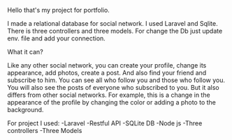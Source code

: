 Hello that's my project for portfolio. 

I made a relational database for social network. I used Laravel and Sqlite. There is three controllers and three models. 
For change the Db just update env. file and add your connection.

What it can? 

Like any other social network, you can create your profile, change its appearance, add photos, create a post. 
And also find your friend and subscribe to him. You can see all who follow you and those who follow you. You will also see the posts of everyone who subscribed to you.
But it also differs from other social networks. For example, this is a change in the appearance of the profile by changing the color or adding a photo to the background.


For project I used:
-Laravel
-Restful API
-SQLite DB
-Node js
-Three controllers
-Three Models
